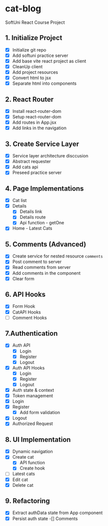 # cat-blog
SoftUni React Course Project

## 1. Initialize Project
- [x] Initialize git repo
- [x] Add softuni practice server
- [x] Add base vite react project as client
- [x] CleanUp client
- [x] Add project resources
- [x] Convert html to jsx
- [x] Separate html into components
## 2. React Router
- [x] Install react-router-dom
- [x] Setup react-router-dom
- [x] Add routes in App.jsx
- [x] Add links in the navigation
## 3. Create Service Layer
- [x] Service layer architecture disccusion
- [x] Abstract requester
- [x] Add cats api
- [x] Preseed practice server
## 4. Page Implementations
- [x] Cat list
- [x] Details
  - [x] Details link
  - [x] Details route
  - [x] Api function - getOne
- [x] Home - Latest Cats
## 5. Comments (Advanced)
- [x] Create service for nested resource `comments`
- [x] Post comment to server
- [x] Read comments from server
- [x] Add comments in the component
- [x] Clear form
## 6. API Hooks
- [x] Form Hook
- [x] CatAPI Hooks
- [ ] Comment Hooks
## 7.Authentication
- [x] Auth API
  - [x] Login
  - [x] Register
  - [x] Logout
- [x] Auth API Hooks
  - [x] Login
  - [x] Register
  - [x] Logout
- [x] Auth state & context
- [x] Token management
- [x] Login
- [x] Register
  - [x] Add form validation
- [x] Logout
- [x] Authorized Request
## 8. UI Implementation
- [x] Dynamic navigation
- [x] Create cat
  - [x]  API function
  - [x]  Create hook
- [ ]  Latest cats
- [x]  Edit cat
- [x]  Delete cat
## 9. Refactoring
-[x] Extract authData state from App component
-[x] Persist auth state
-[] Comments